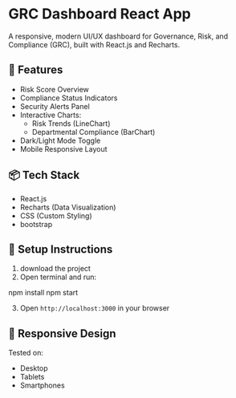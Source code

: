 # GRC Dashboard React App

A responsive, modern UI/UX dashboard for Governance, Risk, and Compliance (GRC), built with React.js and Recharts.

## 🚀 Features

- Risk Score Overview
- Compliance Status Indicators
- Security Alerts Panel
- Interactive Charts:
  - Risk Trends (LineChart)
  - Departmental Compliance (BarChart)
- Dark/Light Mode Toggle
- Mobile Responsive Layout

## 📦 Tech Stack

- React.js
- Recharts (Data Visualization)
- CSS (Custom Styling)
- bootstrap

## 🔧 Setup Instructions

1.  download the project
2. Open terminal and run:

npm install
npm start


3. Open `http://localhost:3000` in your browser

## 📱 Responsive Design

Tested on:
- Desktop
- Tablets
- Smartphones
